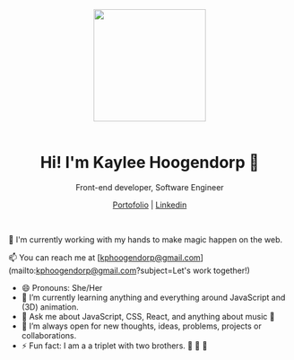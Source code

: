 

<div id="header" align="center">
  <img src="https://user-images.githubusercontent.com/16650847/216664912-0573e626-4c4a-4f91-82a1-58945171ccd7.png" width="200"/>
</div>
&nbsp;
&nbsp;
<div align="center">
   <h1>Hi! I'm Kaylee Hoogendorp 👋</h1>
  <p align="center" width=10>Front-end developer, Software Engineer</p>
  <a href="www.kayleehoogendorp.com" target="_blank">Portofolio</a> | 
  <a href="https://www.linkedin.com/in/kaylee-hoogendorp/" target="_blank">Linkedin</a>
</div>

&nbsp;

💫 I'm currently working with my hands to make magic happen on the web.

📫 You can reach me at [kphoogendorp@gmail.com](mailto:kphoogendorp@gmail.com?subject=Let's work together!)

- 😄 Pronouns: She/Her
- 🌱 I’m currently learning anything and everything around JavaScript and (3D) animation.
- 💬 Ask me about JavaScript, CSS, React, and anything about music 🎺 
- 👯 I’m always open for new thoughts, ideas, problems, projects or collaborations.
- ⚡ Fun fact: I am a a triplet with two brothers. 👧 🧒 👦
  




